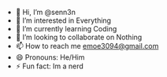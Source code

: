 - 👋 Hi, I’m @senn3n
- 👀 I’m interested in Everything
- 🌱 I’m currently learning Coding
- 💞️ I’m looking to collaborate on Nothing
- 📫 How to reach me emoe3094@gmail.com
- 😄 Pronouns: He/Him
- ⚡ Fun fact: Im a nerd

<!---
senn3n/senn3n is a ✨ special ✨ repository because its `README.md` (this file) appears on your GitHub profile.
You can click the Preview link to take a look at your changes.
--->
